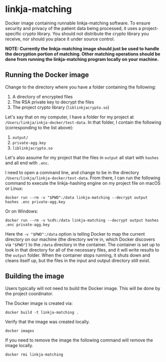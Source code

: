 # linkja-matching

Docker image containing runnable linkja-matching software.  To ensure security and privacy of the patient data being processed, it uses a project-specific crypto library.  You should not distribute the crypto library you receive, nor should you place it under source control.

**NOTE: Currently the linkja-matching image should just be used to handle the decryption portion of matching. Other matching operations should be done from running the linkja-matching program locally on your machine.**

## Running the Docker image
Change to the directory where you have a folder containing the following:
1. A directory of encrypted files
2. The RSA private key to decrypt the files
3. The project crypto library (`liblinkjacrypto.so`)

Let's say that on my computer, I have a folder for my project at  `/Users/linkja/inkja-docker/test-data`.  In that folder, I contain the following (corresponding to the list above):

1. `output/`
2. `private-agg.key`
3. `liblinkjacrypto.so`

Let's also assume for my project that the files in `output` all start with `hashes` and all end with `.enc`.

I need to open a command line, and change to be in the directory `/Users/linkja/linkja-docker/test-data`.  From there, I can run the following command to execute the linkja-hashing engine on my project file on macOS or Linux:

```docker run --rm -v "$PWD":/data linkja-matching --decrypt output hashes .enc private-agg.key```

Or on Windows:

```docker run --rm -v %cd%:/data linkja-matching --decrypt output hashes .enc private-agg.key```

Here the `-v "$PWD":/data` option is telling Docker to map the current directory on our machine (the directory we're in, which Docker discovers via `"$PWD"`) to the `/data` directory in the container.  The container is set up to look in that directory for all of the necessary files, and it will write results to the `output` folder.  When the container stops running, it shuts down and cleans itself up, but the files in the input and output directory still exist.

## Building the image
Users typically will not need to build the Docker image.  This will be done by the project coordinator.

The Docker image is created via:

`docker build -t linkja-matching .`

Verify that the image was created locally.

`docker images`

If you need to remove the image the following command will remove the image locally.

`docker rmi linkja-matching`
